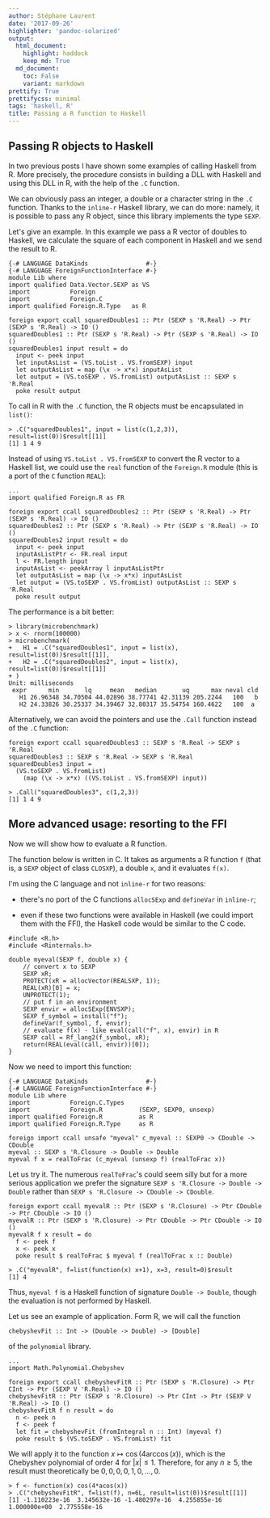 ```yaml
---
author: Stéphane Laurent
date: '2017-09-26'
highlighter: 'pandoc-solarized'
output:
  html_document:
    highlight: haddock
    keep_md: True
  md_document:
    toc: False
    variant: markdown
prettify: True
prettifycss: minimal
tags: 'haskell, R'
title: Passing a R function to Haskell
---
```


Passing R objects to Haskell
----------------------------

In two previous posts I have shown some examples of calling Haskell from
R. More precisely, the procedure consists in building a DLL with Haskell
and using this DLL in R, with the help of the `.C` function.

We can obviously pass an integer, a double or a character string in the
`.C` function. Thanks to the `inline-r` Haskell library, we can do more:
namely, it is possible to pass any R object, since this library
implements the type `SEXP`.

Let's give an example. In this example we pass a R vector of doubles to
Haskell, we calculate the square of each component in Haskell and we
send the result to R.

``` {.haskell}
{-# LANGUAGE DataKinds                #-}
{-# LANGUAGE ForeignFunctionInterface #-}
module Lib where
import qualified Data.Vector.SEXP as VS
import           Foreign
import           Foreign.C
import qualified Foreign.R.Type   as R

foreign export ccall squaredDoubles1 :: Ptr (SEXP s 'R.Real) -> Ptr (SEXP s 'R.Real) -> IO ()
squaredDoubles1 :: Ptr (SEXP s 'R.Real) -> Ptr (SEXP s 'R.Real) -> IO ()
squaredDoubles1 input result = do
  input <- peek input
  let inputAsList = (VS.toList . VS.fromSEXP) input
  let outputAsList = map (\x -> x*x) inputAsList
  let output = (VS.toSEXP . VS.fromList) outputAsList :: SEXP s 'R.Real
  poke result output
```

To call in R with the `.C` function, the R objects must be encapsulated
in `list()`:

``` {.r}
> .C("squaredDoubles1", input = list(c(1,2,3)), result=list(0))$result[[1]]
[1] 1 4 9
```

Instead of using `VS.toList . VS.fromSEXP` to convert the R vector to a
Haskell list, we could use the `real` function of the `Foreign.R` module
(this is a port of the `C` function `REAL`):

``` {.haskell}
...
import qualified Foreign.R as FR

foreign export ccall squaredDoubles2 :: Ptr (SEXP s 'R.Real) -> Ptr (SEXP s 'R.Real) -> IO ()
squaredDoubles2 :: Ptr (SEXP s 'R.Real) -> Ptr (SEXP s 'R.Real) -> IO ()
squaredDoubles2 input result = do
  input <- peek input
  inputAsListPtr <- FR.real input
  l <- FR.length input
  inputAsList <- peekArray l inputAsListPtr
  let outputAsList = map (\x -> x*x) inputAsList
  let output = (VS.toSEXP . VS.fromList) outputAsList :: SEXP s 'R.Real
  poke result output
```

The performance is a bit better:

``` {.r}
> library(microbenchmark)
> x <- rnorm(100000)
> microbenchmark(
+   H1 = .C("squaredDoubles1", input = list(x), result=list(0))$result[[1]],
+   H2 = .C("squaredDoubles2", input = list(x), result=list(0))$result[[1]]
+ )
Unit: milliseconds
 expr      min       lq     mean   median       uq      max neval cld
   H1 26.96348 34.70504 44.02896 38.77741 42.31139 205.2244   100   b
   H2 24.33826 30.25337 34.39467 32.80317 35.54754 160.4622   100  a 
```

Alternatively, we can avoid the pointers and use the `.Call` function
instead of the `.C` function:

``` {.haskell}
foreign export ccall squaredDoubles3 :: SEXP s 'R.Real -> SEXP s 'R.Real
squaredDoubles3 :: SEXP s 'R.Real -> SEXP s 'R.Real
squaredDoubles3 input =
  (VS.toSEXP . VS.fromList)
    (map (\x -> x*x) ((VS.toList . VS.fromSEXP) input))
```

``` {.r}
> .Call("squaredDoubles3", c(1,2,3))
[1] 1 4 9
```

More advanced usage: resorting to the FFI
-----------------------------------------

Now we will show how to evaluate a R function.

The function below is written in C. It takes as arguments a R function
`f` (that is, a `SEXP` object of class `CLOSXP`), a double `x`, and it
evaluates `f(x)`.

I'm using the C language and not `inline-r` for two reasons:

-   there's no port of the C functions `allocSExp` and `defineVar` in
    `inline-r`;

-   even if these two functions were available in Haskell (we could
    import them with the FFI), the Haskell code would be similar to the
    C code.

``` {.c}
#include <R.h>
#include <Rinternals.h>

double myeval(SEXP f, double x) {
    // convert x to SEXP
    SEXP xR;
    PROTECT(xR = allocVector(REALSXP, 1));
    REAL(xR)[0] = x;
    UNPROTECT(1);
    // put f in an environment
    SEXP envir = allocSExp(ENVSXP);
    SEXP f_symbol = install("f");
    defineVar(f_symbol, f, envir);
    // evaluate f(x) - like eval(call("f", x), envir) in R
    SEXP call = Rf_lang2(f_symbol, xR);
    return(REAL(eval(call, envir))[0]);
}
```

Now we need to import this function:

``` {.haskell}
{-# LANGUAGE DataKinds                #-}
{-# LANGUAGE ForeignFunctionInterface #-}
module Lib where
import           Foreign.C.Types
import           Foreign.R          (SEXP, SEXP0, unsexp)
import qualified Foreign.R          as R
import qualified Foreign.R.Type     as R

foreign import ccall unsafe "myeval" c_myeval :: SEXP0 -> CDouble -> CDouble
myeval :: SEXP s 'R.Closure -> Double -> Double
myeval f x = realToFrac (c_myeval (unsexp f) (realToFrac x))
```

Let us try it. The numerous `realToFrac`'s could seem silly but for a
more serious application we prefer the signature
`SEXP s 'R.Closure -> Double -> Double` rather than
`SEXP s 'R.Closure -> CDouble -> CDouble`.

``` {.haskell}
foreign export ccall myevalR :: Ptr (SEXP s 'R.Closure) -> Ptr CDouble -> Ptr CDouble -> IO ()
myevalR :: Ptr (SEXP s 'R.Closure) -> Ptr CDouble -> Ptr CDouble -> IO ()
myevalR f x result = do
  f <- peek f
  x <- peek x
  poke result $ realToFrac $ myeval f (realToFrac x :: Double)
```

``` {.r}
> .C("myevalR", f=list(function(x) x+1), x=3, result=0)$result
[1] 4
```

Thus, `myeval f` is a Haskell function of signature `Double -> Double`,
though the evaluation is not performed by Haskell.

Let us see an example of application. Form R, we will call the function

``` {.haskell}
chebyshevFit :: Int -> (Double -> Double) -> [Double]
```

of the `polynomial` library.

``` {.haskell}
...
import Math.Polynomial.Chebyshev

foreign export ccall chebyshevFitR :: Ptr (SEXP s 'R.Closure) -> Ptr CInt -> Ptr (SEXP V 'R.Real) -> IO ()
chebyshevFitR :: Ptr (SEXP s 'R.Closure) -> Ptr CInt -> Ptr (SEXP V 'R.Real) -> IO ()
chebyshevFitR f n result = do
  n <- peek n
  f <- peek f
  let fit = chebyshevFit (fromIntegral n :: Int) (myeval f)
  poke result $ (VS.toSEXP . VS.fromList) fit
```

We will apply it to the function $x \mapsto \cos(4\arccos(x))$, which is
the Chebyshev polynomial of order $4$ for $|x| \leq 1$. Therefore, for
any $n \geq 5$, the result must theoretically be
$0, 0, 0, 0, 1, 0, \ldots, 0$.

``` {.r}
> f <- function(x) cos(4*acos(x))
> .C("chebyshevFitR", f=list(f), n=6L, result=list(0))$result[[1]]
[1] -1.110223e-16  3.145632e-16 -1.480297e-16  4.255855e-16  1.000000e+00  2.775558e-16
```

